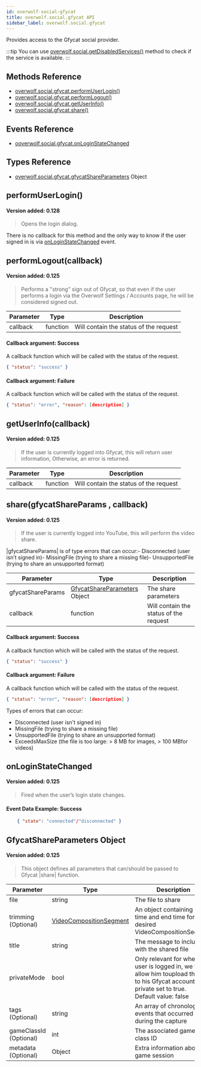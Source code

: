 ```yaml
---
id: overwolf-social-gfycat
title: overwolf.social.gfycat API
sidebar_label: overwolf.social.gfycat
---
```


Provides access to the Gfycat social provider.

:::tip
You can use [overwolf.social.getDisabledServices()](overwolf-social#getdisabledservicescallback) method to check if the service is available.
:::

## Methods Reference

* [overwolf.social.gfycat.performUserLogin()](#performuserlogin)
* [overwolf.social.gfycat.performLogout()](#performlogoutcallback)
* [overwolf.social.gfycat.getUserInfo()](#getuserinfocallback)
* [overwolf.social.gfycat.share()](#sharegfycatshareparams-callback)

## Events Reference

* [ooverwolf.social.gfycat.onLoginStateChanged](#onloginstatechanged)

## Types Reference

* [overwolf.social.gfycat.gfycatShareParameters](#gfycatshareparameters-object) Object

## performUserLogin()
#### Version added: 0.128

> Opens the login dialog.

There is no callback for this method and the only way to know if the user signed in is via [onLoginStateChanged](#onloginstatechanged) event.

## performLogout(callback)
#### Version added: 0.125

> Performs a "strong" sign out of Gfycat, so that even if the user performs a login via the Overwolf Settings / Accounts page, he will be considered signed out.

Parameter | Type                       | Description                                                             |
--------- | ---------------------------| ----------------------------------------------------------------------- |
callback  | function                   | Will contain the status of the request                                  |

#### Callback argument: Success

A callback function which will be called with the status of the request.

```json
{ "status": "success" }
 ```

 #### Callback argument: Failure

A callback function which will be called with the status of the request.

```json
{ "status": "error", "reason": [description] } 
```

## getUserInfo(callback)
#### Version added: 0.125

> If the user is currently logged into Gfycat, this will return user information, Otherwise, an error is returned.

Parameter | Type                       | Description                                                             |
--------- | ---------------------------| ----------------------------------------------------------------------- |
callback  | function                   | Will contain the status of the request                                  |


## share(gfycatShareParams	, callback)
#### Version added: 0.125

> If the user is currently logged into YouTube, this will perform the video share.

|gfycatShareParams| is of type  errors that can occur:- Disconnected (user isn’t signed in)- MissingFile (trying to share a missing file)- UnsupportedFile (trying to share an unsupported format)

Parameter             | Type                       | Description                                                           |
--------------------- | ---------------------------| --------------------------------------------------------------------- |
gfycatShareParams    | [GfycatShareParameters](#gfycatshareparameters-object) Object          | The share parameters       |
callback              | function                   |                            Will contain the status of the request     |

#### Callback argument: Success

A callback function which will be called with the status of the request.

```json
{ "status": "success" }
```

 #### Callback argument: Failure

A callback function which will be called with the status of the request.

```json
{ "status": "error", "reason": [description] } 
```

Types of errors that can occur:
* Disconnected (user isn't signed in)
* MissingFile (trying to share a missing file)
* UnsupportedFile (trying to share an unsupported format)
* ExceedsMaxSize (the file is too large: > 8 MB for images, > 100 MBfor videos)

## onLoginStateChanged
#### Version added: 0.125

> Fired when the user’s login state changes.

#### Event Data Example: Success

```json
    { "state": "connected"/"disconnected" }
```

## GfycatShareParameters Object
#### Version added: 0.125

> This object defines all parameters that can/should be passed to Gfycat |share| function.

Parameter              | Type    | Description                                                                 |
---------------------- | --------| --------------------------------------------------------------------------- |
file                   | string  | The file to share                                                           |
trimming (Optional)    | [VideoCompositionSegment](overwolf-media-videos#videocompositionsegment-object)  | An object containing start time and end time for the desired VideoCompositionSegment                                        |
title                  | string  | The message to include with the shared file                                 |
privateMode            | bool    | Only relevant for when the user is logged in, we then allow him toupload the file to his Gfycat account with private set to true. </br> Default value: false                                 |
tags (Optional)        | string  | An array of chronological events that occurred during the capture           |
gameClassId (Optional) | int     | The associated game's class ID                                              |
metadata (Optional)    | Object  | Extra information about the game session                                    |
